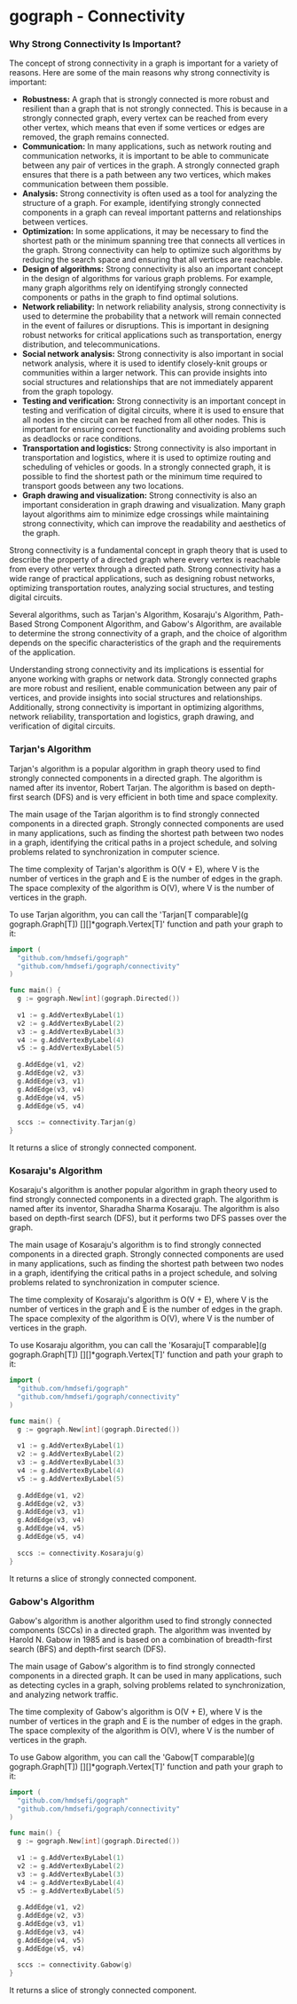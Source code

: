 # gograph - Connectivity

### Why Strong Connectivity Is Important?
The concept of strong connectivity in a graph is important for a variety of reasons. Here are some of the
main reasons why strong connectivity is important:
- **Robustness:** A graph that is strongly connected is more robust and resilient than a graph that is not
  strongly connected. This is because in a strongly connected graph, every vertex can be reached from every 
  other vertex, which means that even if some vertices or edges are removed, the graph remains connected.
- **Communication:** In many applications, such as network routing and communication networks, it is important
  to be able to communicate between any pair of vertices in the graph. A strongly connected graph ensures that 
  there is a path between any two vertices, which makes communication between them possible.
- **Analysis:** Strong connectivity is often used as a tool for analyzing the structure of a graph. For example, 
  identifying strongly connected components in a graph can reveal important patterns and relationships between vertices.
- **Optimization:** In some applications, it may be necessary to find the shortest path or the minimum spanning 
  tree that connects all vertices in the graph. Strong connectivity can help to optimize such algorithms by 
  reducing the search space and ensuring that all vertices are reachable.
- **Design of algorithms:** Strong connectivity is also an important concept in the design of algorithms for 
  various graph problems. For example, many graph algorithms rely on identifying strongly connected components 
  or paths in the graph to find optimal solutions.
- **Network reliability:** In network reliability analysis, strong connectivity is used to determine the
  probability that a network will remain connected in the event of failures or disruptions. This is important
  in designing robust networks for critical applications such as transportation, energy distribution, and 
  telecommunications.
- **Social network analysis:** Strong connectivity is also important in social network analysis, where it is
  used to identify closely-knit groups or communities within a larger network. This can provide insights into
  social structures and relationships that are not immediately apparent from the graph topology.
- **Testing and verification:** Strong connectivity is an important concept in testing and verification of digital
  circuits, where it is used to ensure that all nodes in the circuit can be reached from all other nodes. 
  This is important for ensuring correct functionality and avoiding problems such as deadlocks or race conditions.
- **Transportation and logistics:** Strong connectivity is also important in transportation and logistics, 
  where it is used to optimize routing and scheduling of vehicles or goods. In a strongly connected graph, 
  it is possible to find the shortest path or the minimum time required to transport goods between any two locations.
- **Graph drawing and visualization:** Strong connectivity is also an important consideration in graph drawing and 
  visualization. Many graph layout algorithms aim to minimize edge crossings while maintaining strong connectivity,
  which can improve the readability and aesthetics of the graph.

Strong connectivity is a fundamental concept in graph theory that is used to describe the property of a
directed graph where every vertex is reachable from every other vertex through a directed path. Strong 
connectivity has a wide range of practical applications, such as designing robust networks, optimizing
transportation routes, analyzing social structures, and testing digital circuits.

Several algorithms, such as Tarjan's Algorithm, Kosaraju's Algorithm, Path-Based Strong Component Algorithm,
and Gabow's Algorithm, are available to determine the strong connectivity of a graph, and the choice of
algorithm depends on the specific characteristics of the graph and the requirements of the application.

Understanding strong connectivity and its implications is essential for anyone working with graphs or 
network data. Strongly connected graphs are more robust and resilient, enable communication between 
any pair of vertices, and provide insights into social structures and relationships. Additionally, 
strong connectivity is important in optimizing algorithms, network reliability, transportation and 
logistics, graph drawing, and verification of digital circuits.


### Tarjan's Algorithm
Tarjan's algorithm is a popular algorithm in graph theory used to find strongly connected components 
in a directed graph. The algorithm is named after its inventor, Robert Tarjan. The algorithm is based
on depth-first search (DFS) and is very efficient in both time and space complexity.

The main usage of the Tarjan algorithm is to find strongly connected components in a directed graph.
Strongly connected components are used in many applications, such as finding the shortest path between
two nodes in a graph, identifying the critical paths in a project schedule, and solving problems related
to synchronization in computer science.

The time complexity of Tarjan's algorithm is O(V + E), where V is the number of vertices in the graph
and E is the number of edges in the graph. The space complexity of the algorithm is O(V), where V is 
the number of vertices in the graph.

To use Tarjan algorithm, you can call the 'Tarjan[T comparable](g gograph.Graph[T]) [][]*gograph.Vertex[T]' function
and path your graph to it:

```go
import (
  "github.com/hmdsefi/gograph"
  "github.com/hmdsefi/gograph/connectivity"
)

func main() {
  g := gograph.New[int](gograph.Directed())
  
  v1 := g.AddVertexByLabel(1)
  v2 := g.AddVertexByLabel(2)
  v3 := g.AddVertexByLabel(3)
  v4 := g.AddVertexByLabel(4)
  v5 := g.AddVertexByLabel(5)
  
  g.AddEdge(v1, v2)
  g.AddEdge(v2, v3)
  g.AddEdge(v3, v1)
  g.AddEdge(v3, v4)
  g.AddEdge(v4, v5)
  g.AddEdge(v5, v4)
  
  sccs := connectivity.Tarjan(g)
}
```

It returns a slice of strongly connected component.

### Kosaraju's Algorithm
Kosaraju's algorithm is another popular algorithm in graph theory used to find strongly connected
components in a directed graph. The algorithm is named after its inventor, Sharadha Sharma Kosaraju.
The algorithm is also based on depth-first search (DFS), but it performs two DFS passes over the graph.

The main usage of Kosaraju's algorithm is to find strongly connected components in a directed graph.
Strongly connected components are used in many applications, such as finding the shortest path between 
two nodes in a graph, identifying the critical paths in a project schedule, and solving problems related
to synchronization in computer science.

The time complexity of Kosaraju's algorithm is O(V + E), where V is the number of vertices in the graph
and E is the number of edges in the graph. The space complexity of the algorithm is O(V), where V is 
the number of vertices in the graph.

To use Kosaraju algorithm, you can call the 'Kosaraju[T comparable](g gograph.Graph[T]) [][]*gograph.Vertex[T]' function
and path your graph to it:

```go
import (
  "github.com/hmdsefi/gograph"
  "github.com/hmdsefi/gograph/connectivity"
)

func main() {
  g := gograph.New[int](gograph.Directed())
  
  v1 := g.AddVertexByLabel(1)
  v2 := g.AddVertexByLabel(2)
  v3 := g.AddVertexByLabel(3)
  v4 := g.AddVertexByLabel(4)
  v5 := g.AddVertexByLabel(5)
  
  g.AddEdge(v1, v2)
  g.AddEdge(v2, v3)
  g.AddEdge(v3, v1)
  g.AddEdge(v3, v4)
  g.AddEdge(v4, v5)
  g.AddEdge(v5, v4)
  
  sccs := connectivity.Kosaraju(g)
}
```

It returns a slice of strongly connected component.

### Gabow's Algorithm
Gabow's algorithm is another algorithm used to find strongly connected components (SCCs) in a directed graph.
The algorithm was invented by Harold N. Gabow in 1985 and is based on a combination of breadth-first search (BFS)
and depth-first search (DFS).

The main usage of Gabow's algorithm is to find strongly connected components in a directed graph. It can be used
in many applications, such as detecting cycles in a graph, solving problems related to synchronization, 
and analyzing network traffic.

The time complexity of Gabow's algorithm is O(V + E), where V is the number of vertices in the graph and E 
is the number of edges in the graph. The space complexity of the algorithm is O(V), where V is the number 
of vertices in the graph.

To use Gabow algorithm, you can call the 'Gabow[T comparable](g gograph.Graph[T]) [][]*gograph.Vertex[T]' function
and path your graph to it:

```go
import (
  "github.com/hmdsefi/gograph"
  "github.com/hmdsefi/gograph/connectivity"
)

func main() {
  g := gograph.New[int](gograph.Directed())
  
  v1 := g.AddVertexByLabel(1)
  v2 := g.AddVertexByLabel(2)
  v3 := g.AddVertexByLabel(3)
  v4 := g.AddVertexByLabel(4)
  v5 := g.AddVertexByLabel(5)
  
  g.AddEdge(v1, v2)
  g.AddEdge(v2, v3)
  g.AddEdge(v3, v1)
  g.AddEdge(v3, v4)
  g.AddEdge(v4, v5)
  g.AddEdge(v5, v4)
  
  sccs := connectivity.Gabow(g)
}
```

It returns a slice of strongly connected component.
